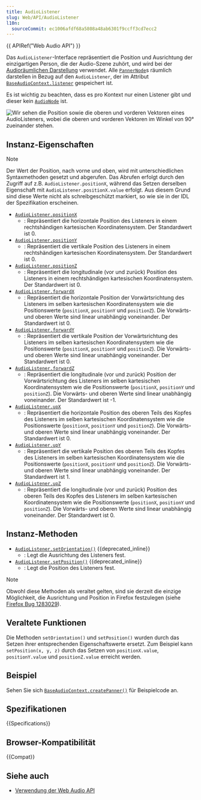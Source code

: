```yaml
---
title: AudioListener
slug: Web/API/AudioListener
l10n:
  sourceCommit: ec1006afdf68a5808a48ab6301f9ccff3cd7ecc2
---
```


{{ APIRef("Web Audio API") }}

Das `AudioListener`-Interface repräsentiert die Position und Ausrichtung der einzigartigen Person, die der Audio-Szene zuhört, und wird bei der [Audioräumlichen Darstellung](/de/docs/Web/API/Web_Audio_API/Web_audio_spatialization_basics) verwendet. Alle [`PannerNode`](/de/docs/Web/API/PannerNode)s räumlich darstellen in Bezug auf den `AudioListener`, der im Attribut [`BaseAudioContext.listener`](/de/docs/Web/API/BaseAudioContext/listener) gespeichert ist.

Es ist wichtig zu beachten, dass es pro Kontext nur einen Listener gibt und dieser kein [`AudioNode`](/de/docs/Web/API/AudioNode) ist.

![Wir sehen die Position sowie die oberen und vorderen Vektoren eines AudioListeners, wobei die oberen und vorderen Vektoren im Winkel von 90° zueinander stehen.](webaudiolistenerreduced.png)

## Instanz-Eigenschaften

> [!NOTE]
> Der Wert der Position, nach vorne und oben, wird mit unterschiedlichen Syntaxmethoden gesetzt und abgerufen. Das Abrufen erfolgt durch den Zugriff auf z.B. `AudioListener.positionX`, während das Setzen derselben Eigenschaft mit `AudioListener.positionX.value` erfolgt. Aus diesem Grund sind diese Werte nicht als schreibgeschützt markiert, so wie sie in der IDL der Spezifikation erscheinen.

- [`AudioListener.positionX`](/de/docs/Web/API/AudioListener/positionX)
  - : Repräsentiert die horizontale Position des Listeners in einem rechtshändigen kartesischen Koordinatensystem. Der Standardwert ist 0.
- [`AudioListener.positionY`](/de/docs/Web/API/AudioListener/positionY)
  - : Repräsentiert die vertikale Position des Listeners in einem rechtshändigen kartesischen Koordinatensystem. Der Standardwert ist 0.
- [`AudioListener.positionZ`](/de/docs/Web/API/AudioListener/positionZ)
  - : Repräsentiert die longitudinale (vor und zurück) Position des Listeners in einem rechtshändigen kartesischen Koordinatensystem. Der Standardwert ist 0.
- [`AudioListener.forwardX`](/de/docs/Web/API/AudioListener/forwardX)
  - : Repräsentiert die horizontale Position der Vorwärtsrichtung des Listeners im selben kartesischen Koordinatensystem wie die Positionswerte (`positionX`, `positionY` und `positionZ`). Die Vorwärts- und oberen Werte sind linear unabhängig voneinander. Der Standardwert ist 0.
- [`AudioListener.forwardY`](/de/docs/Web/API/AudioListener/forwardY)
  - : Repräsentiert die vertikale Position der Vorwärtsrichtung des Listeners im selben kartesischen Koordinatensystem wie die Positionswerte (`positionX`, `positionY` und `positionZ`). Die Vorwärts- und oberen Werte sind linear unabhängig voneinander. Der Standardwert ist 0.
- [`AudioListener.forwardZ`](/de/docs/Web/API/AudioListener/forwardZ)
  - : Repräsentiert die longitudinale (vor und zurück) Position der Vorwärtsrichtung des Listeners im selben kartesischen Koordinatensystem wie die Positionswerte (`positionX`, `positionY` und `positionZ`). Die Vorwärts- und oberen Werte sind linear unabhängig voneinander. Der Standardwert ist -1.
- [`AudioListener.upX`](/de/docs/Web/API/AudioListener/upX)
  - : Repräsentiert die horizontale Position des oberen Teils des Kopfes des Listeners im selben kartesischen Koordinatensystem wie die Positionswerte (`positionX`, `positionY` und `positionZ`). Die Vorwärts- und oberen Werte sind linear unabhängig voneinander. Der Standardwert ist 0.
- [`AudioListener.upY`](/de/docs/Web/API/AudioListener/upY)
  - : Repräsentiert die vertikale Position des oberen Teils des Kopfes des Listeners im selben kartesischen Koordinatensystem wie die Positionswerte (`positionX`, `positionY` und `positionZ`). Die Vorwärts- und oberen Werte sind linear unabhängig voneinander. Der Standardwert ist 1.
- [`AudioListener.upZ`](/de/docs/Web/API/AudioListener/upZ)
  - : Repräsentiert die longitudinale (vor und zurück) Position des oberen Teils des Kopfes des Listeners im selben kartesischen Koordinatensystem wie die Positionswerte (`positionX`, `positionY` und `positionZ`). Die Vorwärts- und oberen Werte sind linear unabhängig voneinander. Der Standardwert ist 0.

## Instanz-Methoden

- [`AudioListener.setOrientation()`](/de/docs/Web/API/AudioListener/setOrientation) {{deprecated_inline}}
  - : Legt die Ausrichtung des Listeners fest.
- [`AudioListener.setPosition()`](/de/docs/Web/API/AudioListener/setPosition) {{deprecated_inline}}
  - : Legt die Position des Listeners fest.

> [!NOTE]
> Obwohl diese Methoden als veraltet gelten, sind sie derzeit die einzige Möglichkeit, die Ausrichtung und Position in Firefox festzulegen (siehe [Firefox Bug 1283029](https://bugzilla.mozilla.org/show_bug.cgi?id=1283029)).

## Veraltete Funktionen

Die Methoden `setOrientation()` und `setPosition()` wurden durch das Setzen ihrer entsprechenden Eigenschaftswerte ersetzt. Zum Beispiel kann `setPosition(x, y, z)` durch das Setzen von `positionX.value`, `positionY.value` und `positionZ.value` erreicht werden.

## Beispiel

Sehen Sie sich [`BaseAudioContext.createPanner()`](/de/docs/Web/API/BaseAudioContext/createPanner#examples) für Beispielcode an.

## Spezifikationen

{{Specifications}}

## Browser-Kompatibilität

{{Compat}}

## Siehe auch

- [Verwendung der Web Audio API](/de/docs/Web/API/Web_Audio_API/Using_Web_Audio_API)

